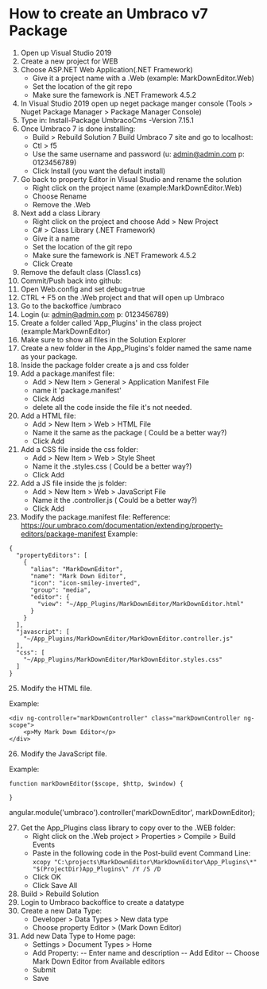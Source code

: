 # How to create an Umbraco v7 Package

1) Open up Visual Studio 2019
2) Create a new project for WEB
3) Choose ASP.NET Web Application(.NET Framework)
	- Give it a project name with a .Web (example: MarkDownEditor.Web)
	- Set the location of the git repo
	- Make sure the famework is .NET Framework 4.5.2
4) In Visual Studio 2019 open up neget package manger console (Tools > Nuget Package Manager > Package Manager Console)
5) Type in: Install-Package UmbracoCms -Version 7.15.1
6) Once Umbraco 7 is done installing:
	- Build >  Rebuild Solution
7 Build Umbraco 7 site and go to localhost:
	- Ctl > f5
	- Use the same username and password (u: admin@admin.com p: 0123456789)
	- Click Install (you want the default install) 
8) Go back to property Editor in Visual Studio and rename the solution
	- Right click on the project name (example:MarkDownEditor.Web)
	- Choose Rename
	- Remove the .Web
9) Next add a class Library
	- Right click on the project and choose Add > New Project
	-  C# > Class Library (.NET Framework)
	- Give it a name
	- Set the location of the git repo
	- Make sure the famework is .NET Framework 4.5.2
	- Click Create
10) Remove the default class (Class1.cs)
11) Commit/Push back into github:
12) Open Web.config and set debug=true
13) CTRL + F5 on the .Web project and that will open up Umbraco
14) Go to the backoffice /umbraco
15) Login (u: admin@admin.com p: 0123456789)
16) Create a folder called 'App_Plugins' in the class project (example:MarkDownEditor)
17) Make sure to show all files in the Solution Explorer
18) Create a new folder in the App_Plugins's folder named the same name as your package.
19) Inside the package folder create a js and css folder
20) Add a package.manifest file:
	- Add > New Item > General > Application Manifest File 
	- name it 'package.manifest'
	- Click Add
	- delete all the code inside the file it's not needed.
21) Add a HTML file:
	- Add > New Item > Web > HTML File
	- Name it the same as the package ( Could be a better way?)
	- Click Add
22) Add a CSS file inside the css folder:
	- Add > New Item > Web > Style Sheet
	- Name it the <package name>.styles.css ( Could be a better way?)
	- Click Add
23) Add a JS file inside the js folder:
	- Add > New Item > Web > JavaScript File
	- Name it the <package name>.controller.js ( Could be a better way?)
	- Click Add
24) Modify the package.manifest file:
Refference: https://our.umbraco.com/documentation/extending/property-editors/package-manifest
Example:
```
{
  "propertyEditors": [
    {
      "alias": "MarkDownEditor",
      "name": "Mark Down Editor",
      "icon": "icon-smiley-inverted",
      "group": "media",
      "editor": {
        "view": "~/App_Plugins/MarkDownEditor/MarkDownEditor.html"
      }
    }
  ],
  "javascript": [
    "~/App_Plugins/MarkDownEditor/MarkDownEditor.controller.js"
  ],
  "css": [
    "~/App_Plugins/MarkDownEditor/MarkDownEditor.styles.css"
  ]
}
```
25) Modify the HTML file.

Example:
```
<div ng-controller="markDownController" class="markDownController ng-scope">
    <p>My Mark Down Editor</p>
</div>
```
26) Modify the JavaScript file.

Example:
```
function markDownEditor($scope, $http, $window) {

}
```
angular.module('umbraco').controller('markDownEditor', markDownEditor);

27) Get the App_Plugins class library to copy over to the .WEB folder:
  	- Right click on the .Web project > Properties > Compile > Build Events
	- Paste in the following code in the Post-build event Command Line:
	```xcopy "C:\projects\MarkDownEditor\MarkDownEditor\App_Plugins\*" "$(ProjectDir)App_Plugins\" /Y /S /D ```
	- Click OK
	- Click Save All
28) Build > Rebuild Solution
29) Login to Umbraco backoffice to create a datatype
30) Create a new Data Type:
	- Developer > Data Types > New data type
	- Choose property Editor > <Alias> (Mark Down Editor)
31) Add new Data Type to Home page:
	- Settings > Document Types > Home
	- Add Property:
		-- Enter name and description
		-- Add Editor
		-- Choose Mark Down Editor from Available editors
	- Submit
	- Save
